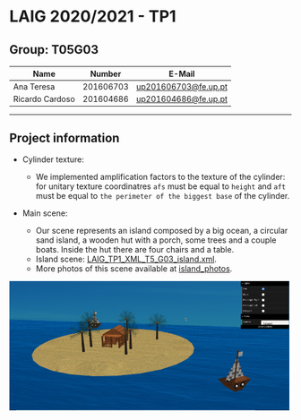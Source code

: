 # LAIG 2020/2021 - TP1

## Group: T05G03

| Name             | Number    | E-Mail                |
| ---------------- | --------- | --------------------- |
| Ana Teresa       | 201606703 | up201606703@fe.up.pt  |
| Ricardo Cardoso  | 201604686 | up201604686@fe.up.pt  |

----
## Project information

- Cylinder texture:
  - We implemented amplification factors to the texture of the cylinder: for unitary texture coordinatres `afs` must be equal to `height` and `aft` must be equal to `the perimeter of the biggest base` of the cylinder.

- Main scene:
  - Our scene represents an island composed by a big ocean, a circular sand island, a wooden hut with a porch, some trees and a couple boats. Inside the hut there are four chairs and a table.
  - Island scene: [LAIG_TP1_XML_T5_G03_island.xml](TP1/scenes/LAIG_TP1_XML_T5_G03_island.xml).
  - More photos of this scene available at [island_photos](TP1/island_photos).

<img src="TP1/island_photos/island_day.png" alt="Island" width="500"/>
